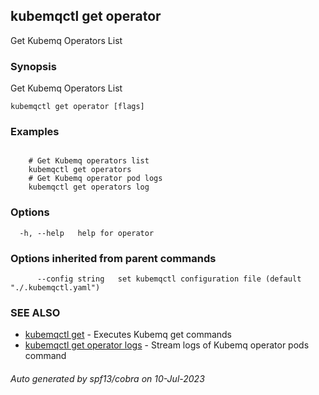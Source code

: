 ## kubemqctl get operator

Get Kubemq Operators List

### Synopsis

Get Kubemq Operators List

```
kubemqctl get operator [flags]
```

### Examples

```

	# Get Kubemq operators list 
	kubemqctl get operators  
	# Get Kubemq operator pod logs 
	kubemqctl get operators log

```

### Options

```
  -h, --help   help for operator
```

### Options inherited from parent commands

```
      --config string   set kubemqctl configuration file (default "./.kubemqctl.yaml")
```

### SEE ALSO

* [kubemqctl get](kubemqctl_get.md)	 - Executes Kubemq get commands
* [kubemqctl get operator logs](kubemqctl_get_operator_logs.md)	 - Stream logs of Kubemq operator pods command

###### Auto generated by spf13/cobra on 10-Jul-2023
